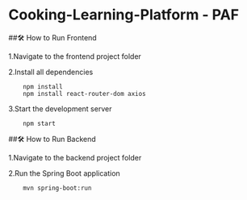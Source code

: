 # Cooking-Learning-Platform -    PAF

##🛠️ How to Run Frontend

   1.Navigate to the frontend project folder
   
   2.Install all dependencies
   
        npm install
        npm install react-router-dom axios
        
   3.Start the development server
   
        npm start

##🛠️ How to Run Backend

   1.Navigate to the backend project folder

   2.Run the Spring Boot application

        mvn spring-boot:run

   
       
